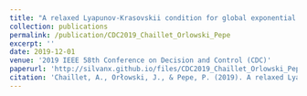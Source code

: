 ```yaml
---
title: "A relaxed Lyapunov-Krasovskii condition for global exponential stability of Lipschitz time-delay systems"
collection: publications
permalink: /publication/CDC2019_Chaillet_Orlowski_Pepe
excerpt: ''
date: 2019-12-01
venue: '2019 IEEE 58th Conference on Decision and Control (CDC)'
paperurl: 'http://silvanx.github.io/files/CDC2019_Chaillet_Orlowski_Pepe.pdf'
citation: 'Chaillet, A., Orłowski, J., & Pepe, P. (2019). A relaxed Lyapunov-Krasovskii condition for global exponential stability of Lipschitz time-delay systems. In 2019 IEEE 58th Conference on Decision and Control (CDC). 2019 IEEE 58th Conference on Decision and Control (CDC). IEEE.'
---
```

